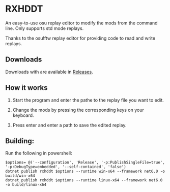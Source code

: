 # RXHDDT

An easy-to-use osu replay editor to modify the mods from the command line. Only supports std mode replays.

Thanks to the osu!ftw replay editor for providing code to read and write replays.

## Downloads

Downloads with are available in [Releases](https://github.com/Kuuuube/rxhddt/releases).

## How it works

1. Start the program and enter the pathe to the replay file you want to edit.

2. Change the mods by pressing the corresponding keys on your keyboard.

3. Press enter and enter a path to save the edited replay.

## Building:

Run the following in powershell:

```
$options= @('--configuration', 'Release', '-p:PublishSingleFile=true', '-p:DebugType=embedded', '--self-contained', 'false')
dotnet publish rxhddt $options --runtime win-x64 --framework net6.0 -o build/win-x64
dotnet publish rxhddt $options --runtime linux-x64 --framework net6.0 -o build/linux-x64
```